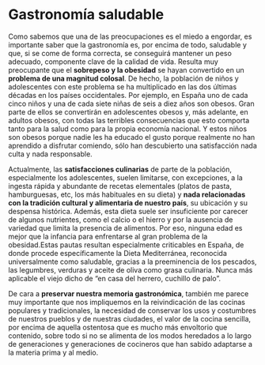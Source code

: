 # Gastronomía saludable

Como sabemos que una de las preocupaciones es el miedo a engordar, es importante saber que la gastronomía es, por encima de todo, saludable y que, si se come de forma correcta, se conseguirá mantener un peso adecuado, componente clave de la calidad de vida. Resulta muy preocupante que el **sobrepeso y la obesidad** se hayan convertido en un **problema de una magnitud colosal**. De hecho, la población de niños y adolescentes con este problema se ha multiplicado en las dos últimas décadas en los países occidentales. Por ejemplo, en España uno de cada cinco niños y una de cada siete niñas de seis a diez años son obesos. Gran parte de ellos se convertirán en adolescentes obesos y, más adelante, en adultos obesos, con todas las terribles consecuencias que esto comporta tanto para la salud como para la propia economía nacional. Y estos niños son obesos porque nadie les ha educado el gusto porque realmente no han aprendido a disfrutar comiendo, sólo han descubierto una satisfacción nada culta y nada responsable.  

Actualmente, las **satisfacciones culinarias** de parte de la población, especialmente los adolescentes, suelen limitarse, con excepciones, a la ingesta rápida y abundante de recetas elementales (platos de pasta, hamburguesas, etc, los más habituales en su dieta) y **nada relacionadas con la tradición cultural y alimentaria de nuestro país**, su ubicación y su despensa histórica. Además, esta dieta suele ser insuficiente por carecer de algunos nutrientes, como el calcio o el hierro y por la ausencia de variedad que limita la presencia de alimentos. Por eso, ninguna edad es mejor que la infancia para enfrentarse al gran problema de la obesidad.Estas pautas resultan especialmente criticables en España, de donde procede específicamente la Dieta Mediterránea, reconocida universalmente como saludable, gracias a la preeminencia de los pescados, las legumbres, verduras y aceite de oliva como grasa culinaria. Nunca más aplicable el viejo dicho de “en casa del herrero, cuchillo de palo”.

De cara a **preservar nuestra memoria gastronómica**, también me parece muy importante que nos impliquemos en la reivindicación de las cocinas populares y tradicionales, la necesidad de conservar los usos y costumbres de nuestros pueblos y de nuestras ciudades, el valor de la cocina sencilla, por encima de aquella ostentosa que es mucho más envoltorio que contenido, sobre todo si no se alimenta de los modos heredados a lo largo de generaciones y generaciones de cocineros que han sabido adaptarse a la materia prima y al medio.